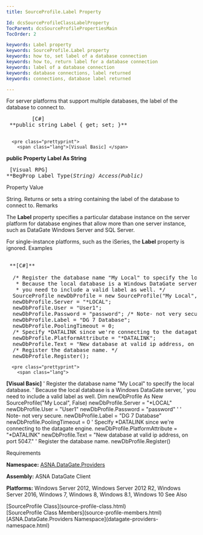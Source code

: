 ```yaml
---
title: SourceProfile.Label Property

Id: dcsSourceProfileClassLabelProperty
TocParent: dcsSourceProfilePropertiesMain
TocOrder: 2

keywords: Label property
keywords: SourceProfile.Label property
keywords: how to, set label of a database connection
keywords: how to, return label for a database connection
keywords: label of a database connection
keywords: database connections, label returned
keywords: connections, database label returned

---
```


For server platforms that support multiple databases, the label of the database to connect to. 
<pre class="prettyprint">
        <span class="lang">[C#]</span>
 **public string Label { get; set; }** 
      </pre>
      <pre class="prettyprint">
        <span class="lang">[Visual Basic] </span>
 **public Property Label As String** 
      </pre>
      <pre class="prettyprint">
        <span class="lang">[Visual RPG]</span>
 **BegProp Label Type(*String) Access(*Public)** 
      </pre>

Property Value

String. Returns or sets a string containing the label of the database to connect to.
Remarks

The **Label** property specifies a particular database instance on the server platform for database engines that allow more than one server instance, such as DataGate Windows Server and SQL Server.

For single-instance platforms, such as the iSeries, the **Label** property is ignored.
Examples

<pre class="prettyprint">
        <span class="lang">
 **[C#]** 
        </span>
  /* Register the database name "My Local" to specify the local database.
   * Because the local database is a Windows DataGate server, 
   * you need to include a valid label as well. */
  SourceProfile newDbProfile = new SourceProfile("My Local", false);
  newDbProfile.Server = "*LOCAL";
  newDbProfile.User = "User1";
  newDbProfile.Password = "password"; /* Note- not very secure. */
  newDbProfile.Label = "DG 7 Database";
  newDbProfile.PoolingTimeout = 0;
  /* Specify *DATALINK since we're connecting to the datagate engine. */
  newDbProfile.PlatformAttribute = "*DATALINK";
  newDbProfile.Text = "New database at valid ip address, on port 5047.";
  /* Register the database name. */
  newDbProfile.Register();</pre>
      <pre class="prettyprint">
        <span class="lang">
 **[Visual Basic]** 
        </span>
  ' Register the database name "My Local" to specIfy the local database.
  ' Because the local database is a Windows DataGate server, 
  ' you need to include a valid label as well. 
  Dim newDbProfile As New SourceProfile("My Local", False)
  newDbProfile.Server = "*LOCAL"
  newDbProfile.User = "User1"
  newDbProfile.Password = "password" ' ' Note- not very secure. 
  newDbProfile.Label = "DG 7 Database"
  newDbProfile.PoolingTimeout = 0
  ' SpecIfy *DATALINK since we're connecting to the datagate engine. 
  newDbProfile.PlatformAttribute = "*DATALINK"
  newDbProfile.Text = "New database at valid ip address, on port 5047."
  ' Register the database name. 
  newDbProfile.Register()
</pre>

Requirements

**Namespace:** [ASNA.DataGate.Providers](datagate-providers-namespace.html)

<span> **Assembly:** ASNA DataGate Client</span> 

<span> **Platforms:** Windows Server 2012, Windows Server 2012 R2, Windows Server 2016, Windows 7, Windows 8, Windows 8.1, Windows 10</span> 
See Also

<dl />
      [SourceProfile Class](source-profile-class.html)
      <br />
      [SourceProfile Class Members](source-profile-members.html)
      <br />
      [ASNA.DataGate.Providers Namespace](datagate-providers-namespace.html)

